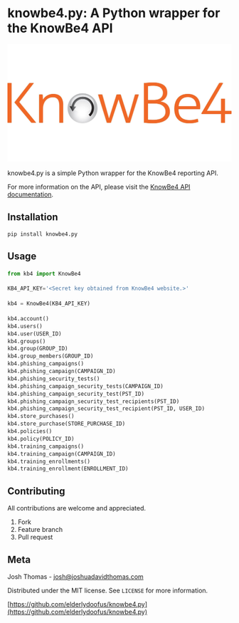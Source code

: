 # knowbe4.py: A Python wrapper for the KnowBe4 API

![KnowBe4](knowbe4.jpg)

knowbe4.py is a simple Python wrapper for the KnowBe4 reporting API.

For more information on the API, please visit the [KnowBe4 API documentation](https://developer.knowbe4.com/).

## Installation

```bash
pip install knowbe4.py
```

## Usage

```python
from kb4 import KnowBe4

KB4_API_KEY='<Secret key obtained from KnowBe4 website.>'

kb4 = KnowBe4(KB4_API_KEY)

kb4.account()
kb4.users()
kb4.user(USER_ID)
kb4.groups()
kb4.group(GROUP_ID)
kb4.group_members(GROUP_ID)
kb4.phishing_campaigns()
kb4.phishing_campaign(CAMPAIGN_ID)
kb4.phishing_security_tests()
kb4.phishing_campaign_security_tests(CAMPAIGN_ID)
kb4.phishing_campaign_security_test(PST_ID)
kb4.phishing_campaign_security_test_recipients(PST_ID)
kb4.phishing_campaign_security_test_recipient(PST_ID, USER_ID)
kb4.store_purchases()
kb4.store_purchase(STORE_PURCHASE_ID)
kb4.policies()
kb4.policy(POLICY_ID)
kb4.training_campaigns()
kb4.training_campaign(CAMPAIGN_ID)
kb4.training_enrollments()
kb4.training_enrollment(ENROLLMENT_ID)
```

## Contributing

All contributions are welcome and appreciated.

1. Fork
2. Feature branch
3. Pull request

## Meta

Josh Thomas - josh@joshuadavidthomas.com

Distributed under the MIT license. See `LICENSE` for more information.

[https://github.com/elderlydoofus/knowbe4.py](https://github.com/elderlydoofus/knowbe4.py)
